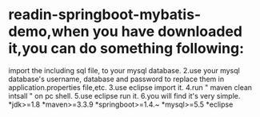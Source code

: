 # readin-springboot-mybatis-demo,when you have downloaded it,you can do something following:

import the including sql file, to your mysql database.
2.use your mysql database's username, database and password to replace them in application.properties file,etc.
3.use eclipse import it.
4.run " maven clean intsall " on pc shell.
5.use eclipse run it.
6.you will find it's very simple.
*jdk>=1.8
*maven>=3.3.9
*springboot>=1.4.~
*mysql>=5.5
*eclipse
